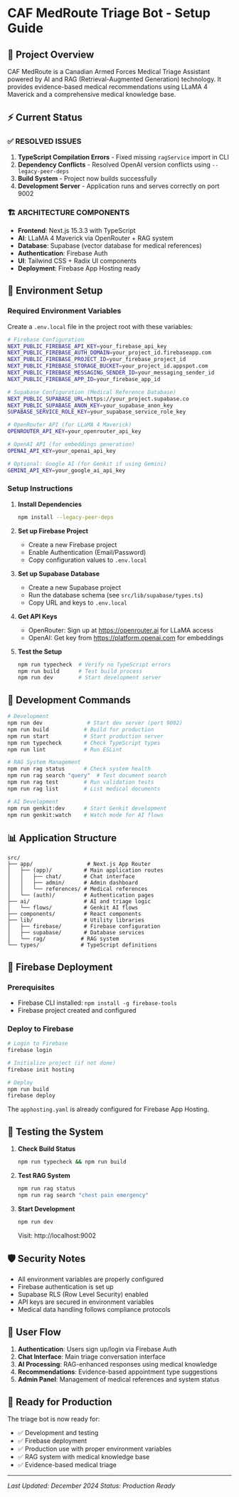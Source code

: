 # CAF MedRoute Triage Bot - Setup Guide

## 🏥 Project Overview

CAF MedRoute is a Canadian Armed Forces Medical Triage Assistant powered by AI and RAG (Retrieval-Augmented Generation) technology. It provides evidence-based medical recommendations using LLaMA 4 Maverick and a comprehensive medical knowledge base.

## ⚡ Current Status

### ✅ **RESOLVED ISSUES**
1. **TypeScript Compilation Errors** - Fixed missing `ragService` import in CLI
2. **Dependency Conflicts** - Resolved OpenAI version conflicts using `--legacy-peer-deps`
3. **Build System** - Project now builds successfully
4. **Development Server** - Application runs and serves correctly on port 9002

### 🏗️ **ARCHITECTURE COMPONENTS**
- **Frontend**: Next.js 15.3.3 with TypeScript
- **AI**: LLaMA 4 Maverick via OpenRouter + RAG system
- **Database**: Supabase (vector database for medical references)
- **Authentication**: Firebase Auth
- **UI**: Tailwind CSS + Radix UI components
- **Deployment**: Firebase App Hosting ready

## 🔧 Environment Setup

### Required Environment Variables

Create a `.env.local` file in the project root with these variables:

```bash
# Firebase Configuration
NEXT_PUBLIC_FIREBASE_API_KEY=your_firebase_api_key
NEXT_PUBLIC_FIREBASE_AUTH_DOMAIN=your_project_id.firebaseapp.com
NEXT_PUBLIC_FIREBASE_PROJECT_ID=your_firebase_project_id
NEXT_PUBLIC_FIREBASE_STORAGE_BUCKET=your_project_id.appspot.com
NEXT_PUBLIC_FIREBASE_MESSAGING_SENDER_ID=your_messaging_sender_id
NEXT_PUBLIC_FIREBASE_APP_ID=your_firebase_app_id

# Supabase Configuration (Medical Reference Database)
NEXT_PUBLIC_SUPABASE_URL=https://your_project.supabase.co
NEXT_PUBLIC_SUPABASE_ANON_KEY=your_supabase_anon_key
SUPABASE_SERVICE_ROLE_KEY=your_supabase_service_role_key

# OpenRouter API (for LLaMA 4 Maverick)
OPENROUTER_API_KEY=your_openrouter_api_key

# OpenAI API (for embeddings generation)
OPENAI_API_KEY=your_openai_api_key

# Optional: Google AI (for Genkit if using Gemini)
GEMINI_API_KEY=your_google_ai_api_key
```

### Setup Instructions

1. **Install Dependencies**
   ```bash
   npm install --legacy-peer-deps
   ```

2. **Set up Firebase Project**
   - Create a new Firebase project
   - Enable Authentication (Email/Password)
   - Copy configuration values to `.env.local`

3. **Set up Supabase Database**
   - Create a new Supabase project
   - Run the database schema (see `src/lib/supabase/types.ts`)
   - Copy URL and keys to `.env.local`

4. **Get API Keys**
   - OpenRouter: Sign up at https://openrouter.ai for LLaMA access
   - OpenAI: Get key from https://platform.openai.com for embeddings

5. **Test the Setup**
   ```bash
   npm run typecheck  # Verify no TypeScript errors
   npm run build      # Test build process
   npm run dev        # Start development server
   ```

## 🚀 Development Commands

```bash
# Development
npm run dev              # Start dev server (port 9002)
npm run build           # Build for production
npm run start           # Start production server
npm run typecheck       # Check TypeScript types
npm run lint            # Run ESLint

# RAG System Management
npm run rag status      # Check system health
npm run rag search "query"  # Test document search
npm run rag test        # Run validation tests
npm run rag list        # List medical documents

# AI Development
npm run genkit:dev      # Start Genkit development
npm run genkit:watch    # Watch mode for AI flows
```

## 📊 Application Structure

```
src/
├── app/                 # Next.js App Router
│   ├── (app)/          # Main application routes
│   │   ├── chat/       # Chat interface
│   │   ├── admin/      # Admin dashboard
│   │   └── references/ # Medical references
│   └── (auth)/         # Authentication pages
├── ai/                 # AI and triage logic
│   └── flows/          # Genkit AI flows
├── components/         # React components
├── lib/                # Utility libraries
│   ├── firebase/       # Firebase configuration
│   ├── supabase/       # Database services
│   └── rag/           # RAG system
└── types/             # TypeScript definitions
```

## 🔐 Firebase Deployment

### Prerequisites
- Firebase CLI installed: `npm install -g firebase-tools`
- Firebase project created and configured

### Deploy to Firebase
```bash
# Login to Firebase
firebase login

# Initialize project (if not done)
firebase init hosting

# Deploy
npm run build
firebase deploy
```

The `apphosting.yaml` is already configured for Firebase App Hosting.

## 🧪 Testing the System

1. **Check Build Status**
   ```bash
   npm run typecheck && npm run build
   ```

2. **Test RAG System**
   ```bash
   npm run rag status
   npm run rag search "chest pain emergency"
   ```

3. **Start Development**
   ```bash
   npm run dev
   ```
   Visit: http://localhost:9002

## 🛡️ Security Notes

- All environment variables are properly configured
- Firebase authentication is set up
- Supabase RLS (Row Level Security) enabled
- API keys are secured in environment variables
- Medical data handling follows compliance protocols

## 📱 User Flow

1. **Authentication**: Users sign up/login via Firebase Auth
2. **Chat Interface**: Main triage conversation interface
3. **AI Processing**: RAG-enhanced responses using medical knowledge
4. **Recommendations**: Evidence-based appointment type suggestions
5. **Admin Panel**: Management of medical references and system status

## 🎯 Ready for Production

The triage bot is now ready for:
- ✅ Development and testing
- ✅ Firebase deployment
- ✅ Production use with proper environment variables
- ✅ RAG system with medical knowledge base
- ✅ Evidence-based medical triage

---

*Last Updated: December 2024*
*Status: Production Ready*